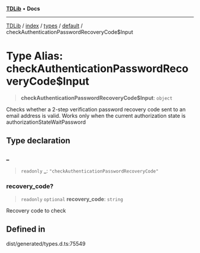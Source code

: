 [**TDLib**](../../../../../../README.md) • **Docs**

***

[TDLib](../../../../../../modules.md) / [index](../../../../../README.md) / [types](../../../README.md) / [default](../README.md) / checkAuthenticationPasswordRecoveryCode$Input

# Type Alias: checkAuthenticationPasswordRecoveryCode$Input

> **checkAuthenticationPasswordRecoveryCode$Input**: `object`

Checks whether a 2-step verification password recovery code sent to an email address is valid. Works only when the current authorization state is authorizationStateWaitPassword

## Type declaration

### \_

> `readonly` **\_**: `"checkAuthenticationPasswordRecoveryCode"`

### recovery\_code?

> `readonly` `optional` **recovery\_code**: `string`

Recovery code to check

## Defined in

dist/generated/types.d.ts:75549
